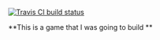 
[![Travis CI build status](https://travis-ci.org/cerealkiller1918/LeaderBoard_desktop.svg?branch=master)](https://travis-ci.org/junit-team/junit5)

**This is a game that I was going to build **